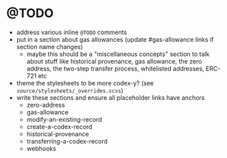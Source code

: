 # @TODO

- address various inline `@TODO` comments
- put in a section about gas allowances (update #gas-allowance links if section name changes)
  - maybe this should be a "miscellaneous concepts" section to talk about stuff
    like historical provenance, gas allowance, the zero address, the two-step
    transfer process, whitelisted addresses, ERC-721 etc
- theme the stylesheets to be more codex-y? (see `source/stylesheets/_overrides.scss`)
- write these sections and ensure all placeholder links have anchors
  - zero-address
  - gas-allowance
  - modify-an-existing-record
  - create-a-codex-record
  - historical-provenance
  - transferring-a-codex-record
  - webhooks
